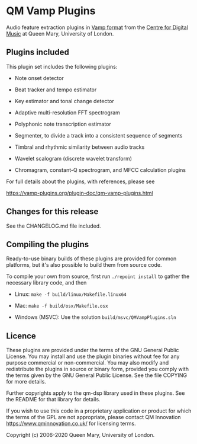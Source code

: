 
QM Vamp Plugins
===============

Audio feature extraction plugins in [Vamp format](https://vamp-plugins.org/)
from the [Centre for Digital Music](http://c4dm.eecs.qmul.ac.uk) at
Queen Mary, University of London.


Plugins included
----------------

This plugin set includes the following plugins:

   * Note onset detector

   * Beat tracker and tempo estimator

   * Key estimator and tonal change detector

   * Adaptive multi-resolution FFT spectrogram

   * Polyphonic note transcription estimator

   * Segmenter, to divide a track into a consistent sequence of segments

   * Timbral and rhythmic similarity between audio tracks

   * Wavelet scalogram (discrete wavelet transform)

   * Chromagram, constant-Q spectrogram, and MFCC calculation plugins

For full details about the plugins, with references, please see

  https://vamp-plugins.org/plugin-doc/qm-vamp-plugins.html


Changes for this release
------------------------

See the CHANGELOG.md file included.


Compiling the plugins
---------------------

Ready-to-use binary builds of these plugins are provided for common
platforms, but it's also possible to build them from source code.

To compile your own from source, first run `./repoint install` to
gather the necessary library code, and then

 - Linux: `make -f build/linux/Makefile.linux64`

 - Mac: `make -f build/osx/Makefile.osx`

 - Windows (MSVC): Use the solution `build/msvc/QMVampPlugins.sln`


Licence
-------

These plugins are provided under the terms of the GNU General Public
License.  You may install and use the plugin binaries without fee for
any purpose commercial or non-commercial.  You may also modify and
redistribute the plugins in source or binary form, provided you comply
with the terms given by the GNU General Public License.  See the file
COPYING for more details.

Further copyrights apply to the qm-dsp library used in these
plugins. See the README for that library for details.

If you wish to use this code in a proprietary application or product
for which the terms of the GPL are not appropriate, please contact QM
Innovation https://www.qminnovation.co.uk/ for licensing terms.

Copyright (c) 2006-2020 Queen Mary, University of London.
